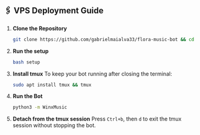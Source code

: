 ## 🖇️ VPS Deployment Guide

1. **Clone the Repository**

   ```bash
   git clone https://github.com/gabrielmaialva33/flora-music-bot && cd flora-music-bot
   ```

2. **Run the setup**

   ```bash
   bash setup
   ```

3. **Install tmux**
   To keep your bot running after closing the terminal:

   ```bash
   sudo apt install tmux && tmux
   ```

4. **Run the Bot**

   ```bash
   python3 -m WinxMusic
   ```

5. **Detach from the tmux session**
   Press `Ctrl+b`, then `d` to exit the tmux session without stopping the bot.
